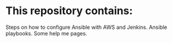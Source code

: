 # This repository contains:
  Steps on how to configure Ansible with AWS and Jenkins.
  Ansible playbooks.
  Some help me pages.
